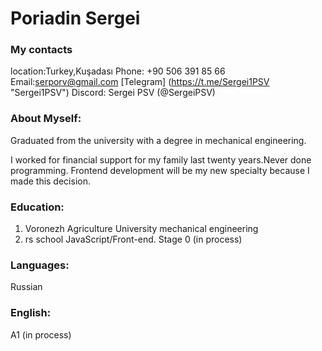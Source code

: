 # Poriadin Sergei
###  My contacts 
location:Turkey,Kuşadası
 Phone: +90 506 391 85 66
 Email:serporv@gmail.com
 [Telegram] (https://t.me/Sergei1PSV "Sergei1PSV")
 Discord: Sergei PSV (@SergeiPSV)
 ### About Myself:
 Graduated from the university with a degree in mechanical engineering.


 I worked for financial support for my family last twenty years.Never done programming.
 Frontend development will be my new specialty because I made this decision.
 ### Education:
 1. Voronezh Agriculture University 
 mechanical engineering
 2. rs school JavaScript/Front-end. Stage 0 (in process)
 ### Languages:
 Russian
 ### English:
 A1 (in process)